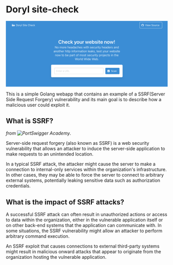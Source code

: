 # Doryl site-check
![image](images/doryl-site-check.png)
This is a simple Golang webapp that contains an example of a SSRF(Server Side Request Forgery) vulnerability and its main goal is to describe how a malicious user could exploit it.

## What is SSRF?
*from ![PortSwigger Academy](https://portswigger.net/web-security/ssrf).*

Server-side request forgery (also known as SSRF) is a web security vulnerability that allows an attacker to induce the server-side application to make requests to an unintended location.

In a typical SSRF attack, the attacker might cause the server to make a connection to internal-only services within the organization's infrastructure. In other cases, they may be able to force the server to connect to arbitrary external systems, potentially leaking sensitive data such as authorization credentials. 

## What is the impact of SSRF attacks?

A successful SSRF attack can often result in unauthorized actions or access to data within the organization, either in the vulnerable application itself or on other back-end systems that the application can communicate with. In some situations, the SSRF vulnerability might allow an attacker to perform arbitrary command execution.

An SSRF exploit that causes connections to external third-party systems might result in malicious onward attacks that appear to originate from the organization hosting the vulnerable application.
